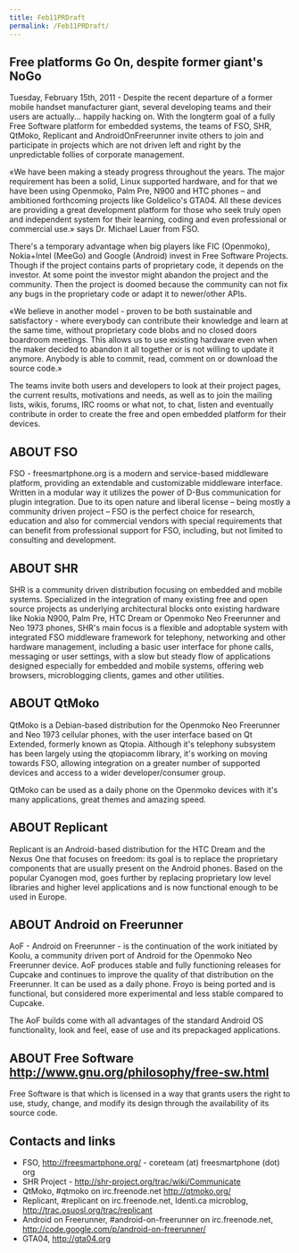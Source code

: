 ```yaml
---
title: Feb11PRDraft
permalink: /Feb11PRDraft/
---
```


Free platforms Go On, despite former giant's NoGo
-------------------------------------------------

Tuesday, February 15th, 2011 - Despite the recent departure of a former mobile handset manufacturer giant, several developing teams and their users are actually... happily hacking on. With the longterm goal of a fully Free Software platform for embedded systems, the teams of FSO, SHR, QtMoko, Replicant and AndroidOnFreerunner invite others to join and participate in projects which are not driven left and right by the unpredictable follies of corporate management.

«We have been making a steady progress throughout the years. The major requirement has been a solid, Linux supported hardware, and for that we have been using Openmoko, Palm Pre, N900 and HTC phones – and ambitioned forthcoming projects like Goldelico's GTA04. All these devices are providing a great development platform for those who seek truly open and independent system for their learning, coding and even professional or commercial use.» says Dr. Michael Lauer from FSO.

There's a temporary advantage when big players like FIC (Openmoko), Nokia+Intel (MeeGo) and Google (Android) invest in Free Software Projects. Though if the project contains parts of proprietary code, it depends on the investor. At some point the investor might abandon the project and the community. Then the project is doomed because the community can not fix any bugs in the proprietary code or adapt it to newer/other APIs.

«We believe in another model - proven to be both sustainable and satisfactory - where everybody can contribute their knowledge and learn at the same time, without proprietary code blobs and no closed doors boardroom meetings. This allows us to use existing hardware even when the maker decided to abandon it all together or is not willing to update it anymore. Anybody is able to commit, read, comment on or download the source code.»

The teams invite both users and developers to look at their project pages, the current results, motivations and needs, as well as to join the mailing lists, wikis, forums, IRC rooms or what not, to chat, listen and eventually contribute in order to create the free and open embedded platform for their devices.

ABOUT FSO
---------

FSO - freesmartphone.org is a modern and service-based middleware platform, providing an extendable and customizable middleware interface. Written in a modular way it utilizes the power of D-Bus communication for plugin integration. Due to its open nature and liberal license – being mostly a community driven project – FSO is the perfect choice for research, education and also for commercial vendors with special requirements that can benefit from professional support for FSO, including, but not limited to consulting and development.

ABOUT SHR
---------

SHR is a community driven distribution focusing on embedded and mobile systems. Specialized in the integration of many existing free and open source projects as underlying architectural blocks onto existing hardware like Nokia N900, Palm Pre, HTC Dream or Openmoko Neo Freerunner and Neo 1973 phones, SHR's main focus is a flexible and adoptable system with integrated FSO middleware framework for telephony, networking and other hardware management, including a basic user interface for phone calls, messaging or user settings, with a slow but steady flow of applications designed especially for embedded and mobile systems, offering web browsers, microblogging clients, games and other utilities.

ABOUT QtMoko
------------

QtMoko is a Debian-based distribution for the Openmoko Neo Freerunner and Neo 1973 cellular phones, with the user interface based on Qt Extended, formerly known as Qtopia. Although it's telephony subsystem has been largely using the qtopiacomm library, it's working on moving towards FSO, allowing integration on a greater number of supported devices and access to a wider developer/consumer group.

QtMoko can be used as a daily phone on the Openmoko devices with it's many applications, great themes and amazing speed.

ABOUT Replicant
---------------

Replicant is an Android-based distribution for the HTC Dream and the Nexus One that focuses on freedom: its goal is to replace the proprietary components that are usually present on the Android phones. Based on the popular Cyanogen mod, goes further by replacing proprietary low level libraries and higher level applications and is now functional enough to be used in Europe.

ABOUT Android on Freerunner
---------------------------

AoF - Android on Freerunner - is the continuation of the work initiated by Koolu, a community driven port of Android for the Openmoko Neo Freerunner device. AoF produces stable and fully functioning releases for Cupcake and continues to improve the quality of that distribution on the Freerunner. It can be used as a daily phone. Froyo is being ported and is functional, but considered more experimental and less stable compared to Cupcake.

The AoF builds come with all advantages of the standard Android OS functionality, look and feel, ease of use and its prepackaged applications.

ABOUT Free Software <http://www.gnu.org/philosophy/free-sw.html>
----------------------------------------------------------------

Free Software is that which is licensed in a way that grants users the right to use, study, change, and modify its design through the availability of its source code.

Contacts and links
------------------

-   FSO, <http://freesmartphone.org/> - coreteam (at) freesmartphone (dot) org
-   SHR Project - <http://shr-project.org/trac/wiki/Communicate>
-   QtMoko, \#qtmoko on irc.freenode.net <http://qtmoko.org/>
-   Replicant, \#replicant on irc.freenode.net, Identi.ca microblog, <http://trac.osuosl.org/trac/replicant>
-   Android on Freerunner, \#android-on-freerunner on irc.freenode.net, <http://code.google.com/p/android-on-freerunner/>
-   GTA04, <http://gta04.org>
